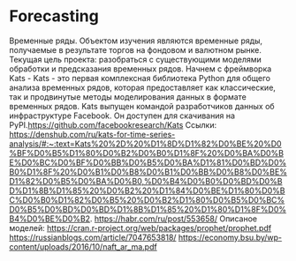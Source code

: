 # Forecasting
Временные ряды.
Объектом изучения являются временные ряды, получаемые в результате торгов на фондовом и валютном рынке.
Текущая цель проекта: разобраться с существующими моделями обработки и предсказания временных рядов.
Начнем с фреймворка Kats - Kats - это первая комплексная библиотека Python для общего анализа временных рядов, которая предоставляет как классические, так и продвинутые методы моделирования данных в формате временных рядов. Kats выпущен командой разработчиков данных об инфраструктуре Facebook. Он доступен для скачивания на PyPI.https://github.com/facebookresearch/Kats
Ссылки: https://denshub.com/ru/kats-for-time-series-analysis/#:~:text=Kats%20%2D%20%D1%8D%D1%82%D0%BE%20%D0%BF%D0%B5%D1%80%D0%B2%D0%B0%D1%8F%20%D0%BA%D0%BE%D0%BC%D0%BF%D0%BB%D0%B5%D0%BA%D1%81%D0%BD%D0%B0%D1%8F%20%D0%B1%D0%B8%D0%B1%D0%BB%D0%B8%D0%BE%D1%82%D0%B5%D0%BA%D0%B0,%D0%B4%D0%B0%D0%BD%D0%BD%D1%8B%D1%85%20%D0%B2%20%D1%84%D0%BE%D1%80%D0%BC%D0%B0%D1%82%D0%B5%20%D0%B2%D1%80%D0%B5%D0%BC%D0%B5%D0%BD%D0%BD%D1%8B%D1%85%20%D1%80%D1%8F%D0%B4%D0%BE%D0%B2.
https://habr.com/ru/post/553658/
Описаное моделей:
https://cran.r-project.org/web/packages/prophet/prophet.pdf
https://russianblogs.com/article/7047653818/
https://economy.bsu.by/wp-content/uploads/2016/10/naft_ar_ma.pdf

